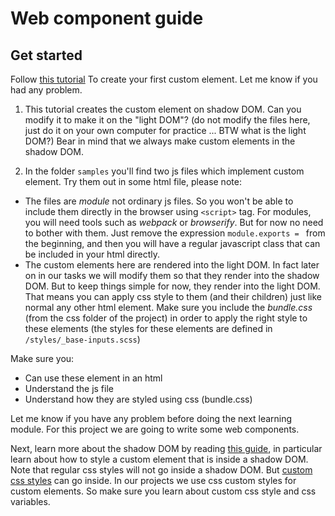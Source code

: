 
Web component guide
===============================

Get started
--------------------------------
Follow [this tutorial](https://developer.mozilla.org/en-US/docs/Web/Web_Components/Using_custom_elements) To create your first custom element. Let me know if you had any problem.

1. This tutorial creates the custom element on shadow DOM. Can you modify it to make it on the "light DOM"? (do not modify the files here, just do it on your own computer for practice ... BTW what is the light DOM?) Bear in mind that we always make custom elements in the shadow DOM.

2. In the folder `samples` you'll find two js files which implement custom element. Try them out in some html file, please note:
- The files are *module* not ordinary js files. So you won't be able to include them directly in the browser using `<script>` tag. For modules, you will need tools such as *webpack* or *browserify*. But for now no need to bother with them. Just remove the expression `module.exports = ` from the beginning, and then you will have a regular javascript class that can be included in your html directly.
- The custom elements here are rendered into the light DOM. In fact later on in our tasks we will modify them so that they render into the shadow DOM. But to keep things simple for now, they render into the light DOM. That means you can apply css style to them (and their children) just like normal any other html element. Make sure you include the *bundle.css* (from the css folder of the project) in order to apply the right style to these elements (the styles for these elements are defined in `/styles/_base-inputs.scss`)

Make sure you:
- Can use these element in an html
- Understand the js file
- Understand how they are styled using css (bundle.css)

Let me know if you have any problem before doing the next learning module. For this project we are going to write some web components.

Next, learn more about the shadow DOM by reading [this guide](https://developer.mozilla.org/en-US/docs/Web/Web_Components/Using_shadow_DOM), in particular learn about how to style a custom element that is inside a shadow DOM. Note that regular css styles will not go inside a shadow DOM. But [custom css styles](https://developer.mozilla.org/en-US/docs/Web/CSS/Using_CSS_custom_properties) can go inside. In our projects we use css custom styles for custom elements. So make sure you learn about custom css style and css variables.  